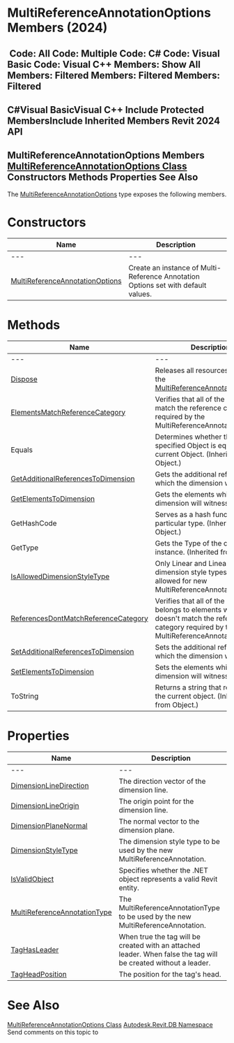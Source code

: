 # MultiReferenceAnnotationOptions Members (2024)

﻿
 Code: All Code: Multiple Code: C# Code: Visual Basic Code: Visual C++  Members: Show All Members: Filtered Members: Filtered Members: Filtered   
---  
C#Visual BasicVisual C++
Include Protected MembersInclude Inherited Members
Revit 2024 API  
---  
MultiReferenceAnnotationOptions Members  
[MultiReferenceAnnotationOptions Class](2e081b6c-38fd-4f03-a372-0dfa841e6248.md "MultiReferenceAnnotationOptions Class") Constructors Methods Properties See Also  
---  
The [MultiReferenceAnnotationOptions](2e081b6c-38fd-4f03-a372-0dfa841e6248.md "MultiReferenceAnnotationOptions Class") type exposes the following members.
# Constructors
| Name | Description |
| --- | --- |
| --- | --- | --- |
| [MultiReferenceAnnotationOptions](2ffad006-1ef9-8224-bd1e-a0cfcc533d29.md "MultiReferenceAnnotationOptions Constructor") | Create an instance of Multi-Reference Annotation Options set with default values. |

# Methods
| Name | Description |
| --- | --- |
| --- | --- | --- |
| [Dispose](460247b8-791c-ff48-1147-267faac4e1c7.md "Dispose Method") | Releases all resources used by the [MultiReferenceAnnotationOptions](2e081b6c-38fd-4f03-a372-0dfa841e6248.md "MultiReferenceAnnotationOptions Class") |
| [ElementsMatchReferenceCategory](a737d2a1-a595-4037-6038-79948d80c1e3.md "ElementsMatchReferenceCategory Method") | Verifies that all of the elements match the reference category required by the MultiReferenceAnnotationType. |
| Equals | Determines whether the specified Object is equal to the current Object. (Inherited from Object.) |
| [GetAdditionalReferencesToDimension](a53c4ebf-0a34-31b5-9140-27dcd15f85f2.md "GetAdditionalReferencesToDimension Method") | Gets the additional references which the dimension will witness. |
| [GetElementsToDimension](72605bc0-cfe6-72be-1531-e0c86ff450f4.md "GetElementsToDimension Method") | Gets the elements which the dimension will witness. |
| GetHashCode | Serves as a hash function for a particular type.  (Inherited from Object.) |
| GetType | Gets the Type of the current instance. (Inherited from Object.) |
| [IsAllowedDimensionStyleType](967b5c93-8889-a9e6-e1e7-264c876812d5.md "IsAllowedDimensionStyleType Method") | Only Linear and LinearFixed dimension style types are allowed for new MultiReferenceAnnotations. |
| [ReferencesDontMatchReferenceCategory](c79310d9-a47c-7ad8-3fb3-6f5ce88cde34.md "ReferencesDontMatchReferenceCategory Method") | Verifies that all of the references belongs to elements which doesn't match the reference category required by the MultiReferenceAnnotationType. |
| [SetAdditionalReferencesToDimension](74d89f8a-88bd-a68b-b0ec-b1e5de920eb2.md "SetAdditionalReferencesToDimension Method") | Sets the additional references which the dimension will witness. |
| [SetElementsToDimension](18bf692f-0adf-bf2f-6996-ee3ded0b7bc1.md "SetElementsToDimension Method") | Sets the elements which the dimension will witness. |
| ToString | Returns a string that represents the current object. (Inherited from Object.) |

# Properties
| Name | Description |
| --- | --- |
| --- | --- | --- |
| [DimensionLineDirection](fa626cb8-ed9c-5f71-1a2a-1df5c15a959c.md "DimensionLineDirection Property") | The direction vector of the dimension line. |
| [DimensionLineOrigin](dd1c3ac3-28fc-d37d-b97d-dcf61e9c629d.md "DimensionLineOrigin Property") | The origin point for the dimension line. |
| [DimensionPlaneNormal](9015f3a7-dc79-0701-fc8a-364603559f9b.md "DimensionPlaneNormal Property") | The normal vector to the dimension plane. |
| [DimensionStyleType](2a8891de-4b66-96f9-76cf-bcb2ae75bfb9.md "DimensionStyleType Property") | The dimension style type to be used by the new MultiReferenceAnnotation. |
| [IsValidObject](88ed10dc-950f-79a7-a59e-18a7c95b6cbe.md "IsValidObject Property") | Specifies whether the .NET object represents a valid Revit entity. |
| [MultiReferenceAnnotationType](180c0d74-ec8c-5423-d25e-38c775c131cb.md "MultiReferenceAnnotationType Property") | The MultiReferenceAnnotationType to be used by the new MultiReferenceAnnotation. |
| [TagHasLeader](f2229df0-e357-4462-a700-6d1be4397e1c.md "TagHasLeader Property") | When true the tag will be created with an attached leader. When false the tag will be created without a leader. |
| [TagHeadPosition](883ccdc6-9d4e-7844-9f81-e77124f39677.md "TagHeadPosition Property") | The position for the tag's head. |

# See Also
[MultiReferenceAnnotationOptions Class](2e081b6c-38fd-4f03-a372-0dfa841e6248.md "MultiReferenceAnnotationOptions Class")
[Autodesk.Revit.DB Namespace](87546ba7-461b-c646-cbb1-2cb8f5bff8b2.md "Autodesk.Revit.DB Namespace")
Send comments on this topic to 